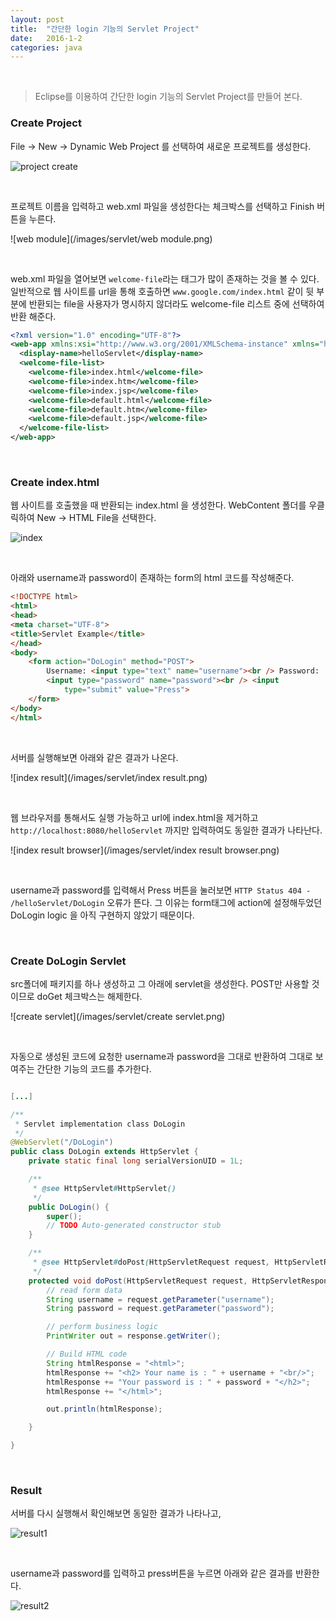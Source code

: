 ```yaml
---
layout: post
title:  "간단한 login 기능의 Servlet Project"
date:   2016-1-2
categories: java
---
```


<br/>  

> Eclipse를 이용하여 간단한 login 기능의 Servlet Project를 만들어 본다.  

### Create Project    

File -> New -> Dynamic Web Project 를 선택하여 새로운 프로젝트를 생성한다.   

![project create](/images/servlet/project-create.png)   

<br/>  

프로젝트 이름을 입력하고 web.xml 파일을 생성한다는 체크박스를 선택하고 Finish 버튼을 누른다.  

![web module](/images/servlet/web module.png)   

<br/>  

web.xml 파일을 열어보면 `welcome-file`라는 태그가 많이 존재하는 것을 볼 수 있다. 일반적으로 웹 사이트를 url을 통해 호출하면 `www.google.com/index.html` 같이 뒷 부분에 반환되는 file을 사용자가 명시하지 않더라도 welcome-file 리스트 중에 선택하여 반환 해준다.  

```xml
<?xml version="1.0" encoding="UTF-8"?>
<web-app xmlns:xsi="http://www.w3.org/2001/XMLSchema-instance" xmlns="http://xmlns.jcp.org/xml/ns/javaee" xsi:schemaLocation="http://xmlns.jcp.org/xml/ns/javaee http://xmlns.jcp.org/xml/ns/javaee/web-app_3_1.xsd" id="WebApp_ID" version="3.1">
  <display-name>helloServlet</display-name>
  <welcome-file-list>
    <welcome-file>index.html</welcome-file>
    <welcome-file>index.htm</welcome-file>
    <welcome-file>index.jsp</welcome-file>
    <welcome-file>default.html</welcome-file>
    <welcome-file>default.htm</welcome-file>
    <welcome-file>default.jsp</welcome-file>
  </welcome-file-list>
</web-app>
```  

<br/>  

### Create index.html     

웹 사이트를 호출했을 때 반환되는 index.html 을 생성한다. WebContent 폴더를 우클릭하여 New -> HTML File을 선택한다.  

![index](/images/servlet/index.png)   

<br/>  

아래와  username과 password이 존재하는 form의 html 코드를 작성해준다.

```html
<!DOCTYPE html>
<html>
<head>
<meta charset="UTF-8">
<title>Servlet Example</title>
</head>
<body>
	<form action="DoLogin" method="POST">
		Username: <input type="text" name="username"><br /> Password:
		<input type="password" name="password"><br /> <input
			type="submit" value="Press">
	</form>
</body>
</html>
```  

<br/>  

서버를 실행해보면 아래와 같은 결과가 나온다.  

![index result](/images/servlet/index result.png)  

<br/>  

웹 브라우저를 통해서도 실행 가능하고 url에 index.html을 제거하고 `http://localhost:8080/helloServlet` 까지만 입력하여도 동일한 결과가 나타난다.  

![index result browser](/images/servlet/index result browser.png)   

<br/>  

username과 password를 입력해서 Press 버튼을 눌러보면
`HTTP Status 404 - /helloServlet/DoLogin` 오류가 뜬다. 그 이유는 form태그에 action에 설정해두었던 DoLogin logic 을 아직 구현하지 않았기 때문이다.  

<br/>  

### Create DoLogin Servlet  

src폴더에 패키지를 하나 생성하고 그 아래에 servlet을 생성한다. POST만 사용할 것이므로 doGet 체크박스는 해제한다.   

![create servlet](/images/servlet/create servlet.png)  

<br/>  

자동으로 생성된 코드에 요청한 username과 password을 그대로 반환하여 그대로 보여주는 간단한 기능의 코드를 추가한다.  

```java

[...]

/**
 * Servlet implementation class DoLogin
 */
@WebServlet("/DoLogin")
public class DoLogin extends HttpServlet {
	private static final long serialVersionUID = 1L;

    /**
     * @see HttpServlet#HttpServlet()
     */
    public DoLogin() {
        super();
        // TODO Auto-generated constructor stub
    }

	/**
	 * @see HttpServlet#doPost(HttpServletRequest request, HttpServletResponse response)
	 */
	protected void doPost(HttpServletRequest request, HttpServletResponse response) throws ServletException, IOException {
		// read form data
		String username = request.getParameter("username");
		String password = request.getParameter("password");

		// perform business logic
		PrintWriter out = response.getWriter();

		// Build HTML code
		String htmlResponse = "<html>";
		htmlResponse += "<h2> Your name is : " + username + "<br/>";
		htmlResponse += "Your password is : " + password + "</h2>";
		htmlResponse += "</html>";

		out.println(htmlResponse);

	}

}

```  

<br/>  

### Result  

서버를 다시 실행해서 확인해보면 동일한 결과가 나타나고,  

![result1](/images/servlet/result1.png)  

<br/>  

username과 password를 입력하고 press버튼을 누르면 아래와 같은 결과를 반환한다.  

![result2](/images/servlet/result2.png)  
